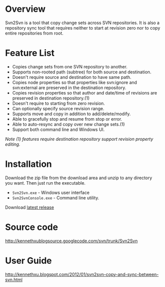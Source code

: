 # Overview #

Svn2Svn is a tool that copy change sets across SVN repositories. It is also a repository sync tool that requires neither to start at revision zero nor to copy entire repositories from root.

# Feature List #

  * Copies change sets from one SVN repository to another.
  * Supports non-rooted path (subtree) for both source and destination.
  * Doesn't require source and destination to have same path.
  * Copies node properties so that properties like svn:ignore and svn:external are preserved in the destination repository.
  * Copies revision properties so that author and date/time of revisions are preserved in destination repository.(1)
  * Doesn't require to starting from zero revision.
  * Can optionally specify source revision range.
  * Supports move and copy in addition to add/delete/modify.
  * Able to gracefully stop and resume from stop or error.
  * Able to auto-resync and copy over new change sets.(1)
  * Support both command line and Windows UI.

_Note (1) features require destination repository support revision property editing._

# Installation #

Download the zip file from the download area and unzip to any directory you want. Then just run the executable.
  * `Svn2Svn.exe` - Windows user interface
  * `Svn2SvnConsole.exe` - Command line utility.

Download [latest release](http://code.google.com/p/kennethxublogsource/downloads/list?can=2&q=svn2svn+featured&colspec=Filename+Summary+Uploaded+ReleaseDate+Size+DownloadCount)

# Source code #
http://kennethxublogsource.googlecode.com/svn/trunk/Svn2Svn

# User Guide #
http://kennethxu.blogspot.com/2012/01/svn2svn-copy-and-sync-between-svn.html